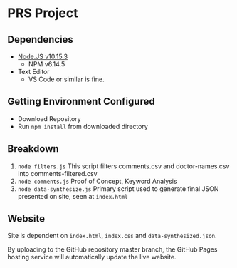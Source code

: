 # PRS Project

## Dependencies
- [Node.JS v10.15.3](https://nodejs.org/en/)
    - NPM v6.14.5
- Text Editor
    - VS Code or similar is fine.

## Getting Environment Configured
- Download Repository
- Run `npm install` from downloaded directory

## Breakdown
1. `node filters.js`
    This script filters comments.csv and doctor-names.csv into comments-filtered.csv
2. `node comments.js`
    Proof of Concept, Keyword Analysis
3. `node data-synthesize.js`
    Primary script used to generate final JSON presented on site, seen at `index.html`

## Website
Site is dependent on `index.html`, `index.css` and `data-synthesized.json`.

By uploading to the GitHub repository master branch, the GitHub Pages hosting service will automatically update the live website.
